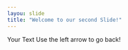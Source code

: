 ```yaml
---
layou: slide
title: "Welcome to our second Slide!"
---
```

Your Text 
Use the left arrow to go back!
